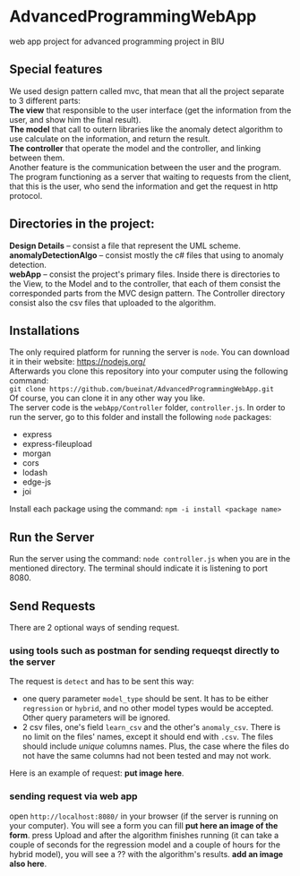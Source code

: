 # AdvancedProgrammingWebApp

web app project for advanced programming project in BIU


## Special features
We used design pattern called mvc, that mean that all the project separate to 3 different parts:<br />
**The view**  that responsible to the user interface (get the information from the user, and show him the final result).<br />
**The model** that call to outern libraries like the anomaly detect algorithm to use calculate on the information, and return the result.<br />
**The controller** that operate the model and the controller, and linking between them.<br />
Another feature is the communication between the user and the program. The program functioning as a server that waiting to requests from the client, that this is the user, who send the information and get the request in http protocol.

## Directories in the project:<br />
**Design Details** – consist a file that represent the UML scheme.<br />
**anomalyDetectionAlgo** – consist mostly the c# files that using to anomaly detection.<br />
**webApp** – consist the project's primary files. Inside there is directories to the View, to the Model and to the controller, that each of them consist the corresponded parts from the MVC design pattern. The Controller directory consist also the csv files that uploaded to the algorithm.


## Installations
The only required platform for running the server is `node`. You can download it in their website: https://nodejs.org/   
Afterwards you clone this repository into your computer using the following command:   
`git clone https://github.com/bueinat/AdvancedProgrammingWebApp.git`   
Of course, you can clone it in any other way you like.   
The server code is the `webApp/Controller` folder, `controller.js`. In order to run the server, go to this folder and install the following `node` packages:
- express
- express-fileupload
-	morgan
- cors
- lodash
- edge-js
-	joi   

Install each package using the command: `npm -i install <package name>`

## Run the Server
Run the server using the command: `node controller.js` when you are in the mentioned directory. The terminal should indicate it is listening to port 8080.

## Send Requests
There are 2 optional ways of sending request.

### using tools such as postman for sending requeqst directly to the server
The request is `detect` and has to be sent this way:
- one query parameter `model_type` should be sent. It has to be either `regression` or `hybrid`, and no other model types would be accepted. Other query parameters will be ignored.
- 2 csv files, one's field `learn_csv` and the other's `anomaly_csv`. There is no limit on the files' names, except it should end with `.csv`. The files should include *unique* columns names. Plus, the case where the files do not have the same columns had not been tested and may not work.

Here is an example of request: **put image here**.   

### sending request via web app
open `http://localhost:8080/` in your browser (if the server is running on your computer). You will see a form you can fill **put here an image of the form**. press Upload and after the algorithm finishes running (it can take a couple of seconds for the regression model and a couple of hours for the hybrid model), you will see a ?? with the algorithm's results. **add an image also here**.
